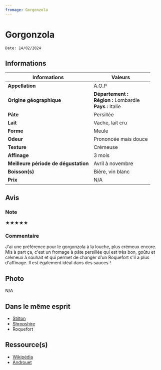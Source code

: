 ```yaml
---
fromage: Gorgonzola
---
```

# Gorgonzola
```
Date: 14/02/2024
```
## Informations

| Informations | Valeurs |
| ---- | ---- |
| **Appellation** | A.O.P |
| **Origine géographique** | **Département :** <br>**Région :** Lombardie<br>**Pays :** Italie   |
| **Pâte** | Persillée |
| **Lait** | Vache, lait cru |
| **Forme** | Meule |
| **Odeur** | Prononcée mais douce |
| **Texture** | Crémeuse |
| **Affinage** | 3 mois |
| **Meilleure période de dégustation** | Avril à novembre |
| **Boisson(s)** | Bière, vin blanc |
| **Prix** | N/A |

## Avis
### Note
★★★★★
### Commentaire
J'ai une préférence pour le gorgonzola à la louche, plus crémeux encore. Mis à part ça, c'est un fromage à pâte persillée qui est très bon, goûtu et crémeux à souhait et qui permet de changer d'un Roquefort s'il a plus d'affinage. 
Il est également idéal dans des sauces !

## Photo
N/A

## Dans le même esprit
* [Stilton](./Stilton.md)
* [Shropshire](./Shropshire.md)
* Roquefort

## Ressource(s)
* [Wikipédia](<https://fr.wikipedia.org/wiki/Gorgonzola_(fromage)>)
* [Androuet](https://androuet.com/Gorgonzola-167.html)